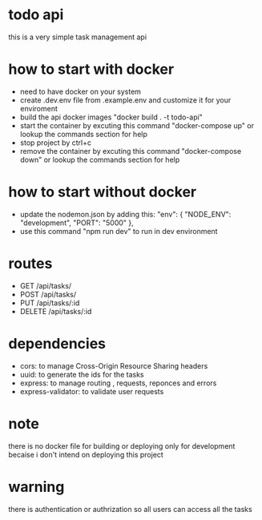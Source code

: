 # todo api

this is a very simple task management api

# how to start with docker

- need to have docker on your system
- create .dev.env file from .example.env and customize it for your enviroment
- build the api docker images "docker build . -t todo-api"
- start the container by excuting this command "docker-compose up" or lookup the commands section for help
- stop project by ctrl+c
- remove the container by excuting this command "docker-compose down" or lookup the commands section for help

# how to start without docker

- update the nodemon.json by adding this:
  "env": {
  "NODE_ENV": "development",
  "PORT": "5000"
  },
- use this command "npm run dev" to run in dev environment

# routes

- GET /api/tasks/
- POST /api/tasks/
- PUT /api/tasks/:id
- DELETE /api/tasks/:id

# dependencies

- cors: to manage Cross-Origin Resource Sharing headers
- uuid: to generate the ids for the tasks
- express: to manage routing , requests, reponces and errors
- express-validator: to validate user requests

# note

<p>
there is no docker file for building or deploying only for development
becaise i don't intend on deploying this project
</p>

# warning

there is authentication or authrization so all users can access all the tasks
